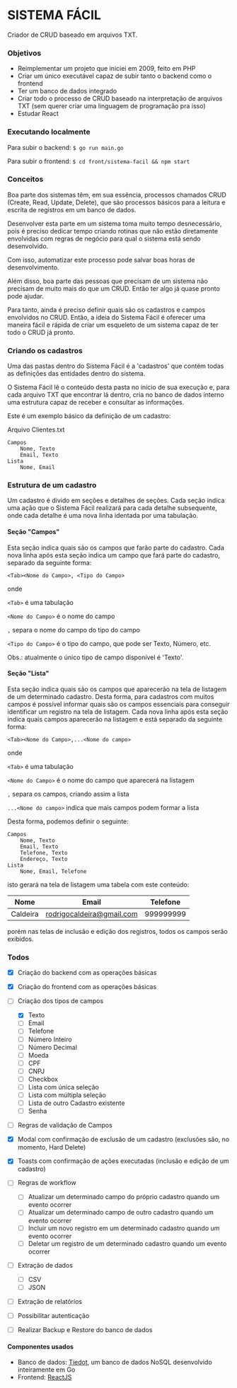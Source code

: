 # SISTEMA FÁCIL

Criador de CRUD baseado em arquivos TXT.

### Objetivos
- Reimplementar um projeto que iniciei em 2009, feito em PHP
- Criar um único executável capaz de subir tanto o backend como o frontend
- Ter um banco de dados integrado
- Criar todo o processo de CRUD baseado na interpretação de arquivos TXT (sem querer criar uma linguagem de programação pra isso)
- Estudar React

### Executando localmente
Para subir o backend:
```$ go run main.go```

Para subir o frontend:
```$ cd front/sistema-facil && npm start```

### Conceitos
Boa parte dos sistemas têm, em sua essência, processos chamados CRUD (Create, Read, Update, Delete), que são processos básicos para a leitura e escrita de registros em um banco de dados.

Desenvolver esta parte em um sistema toma muito tempo desnecessário, pois é preciso dedicar tempo criando rotinas que não estão diretamente envolvidas com regras de negócio para qual o sistema está sendo desenvolvido.

Com isso, automatizar este processo pode salvar boas horas de desenvolvimento.

Além disso, boa parte das pessoas que precisam de um sistema não precisam de muito mais do que um CRUD. Então ter algo já quase pronto pode ajudar.

Para tanto, ainda é preciso definir quais são os cadastros e campos envolvidos no CRUD. Então, a ideia do Sistema Fácil é oferecer uma maneira fácil e rápida de criar um esqueleto de um sistema capaz de ter todo o CRUD já pronto.

### Criando os cadastros
Uma das pastas dentro do Sistema Fácil é a 'cadastros' que contém todas as definições das entidades dentro do sistema.

O Sistema Fácil lê o conteúdo desta pasta no início de sua execução e, para cada arquivo TXT que encontrar lá dentro, cria no banco de dados interno uma estrutura capaz de receber e consultar as informações.

Este é um exemplo básico da definição de um cadastro:

Arquivo Clientes.txt

```
Campos
	Nome, Texto
	Email, Texto
Lista
	Nome, Email
```

### Estrutura de um cadastro
Um cadastro é divido em seções e detalhes de seções. Cada seção indica uma ação que o Sistema Fácil realizará para cada detalhe subsequente, onde cada detalhe é uma nova linha identada por uma tabulação.

#### Seção "Campos"
Esta seção indica quais são os campos que farão parte do cadastro. Cada nova linha após esta seção indica um campo que fará parte do cadastro, separado da seguinte forma:

```<Tab><Nome do Campo>, <Tipo do Campo>```

onde

`<Tab>` é uma tabulação

`<Nome do Campo>` é o nome do campo

`,` separa o nome do campo do tipo do campo

`<Tipo do Campo>` é o tipo do campo, que pode ser Texto, Número, etc.


Obs.: atualmente o único tipo de campo disponível é 'Texto'.

#### Seção "Lista"
Esta seção indica quais são os campos que aparecerão na tela de listagem de um determinado cadastro. Desta forma, para cadastros com muitos campos é possível informar quais são os campos essenciais para conseguir identificar um registro na tela de listagem. Cada nova linha após esta seção indica quais campos aparecerão na listagem e está separado da seguinte forma:

```<Tab><Nome do Campo>,...<Nome do campo>```

onde

`<Tab>` é uma tabulação

`<Nome do Campo>` é o nome do campo que aparecerá na listagem

`,` separa os campos, criando assim a lista

`...<Nome do campo>` indica que mais campos podem formar a lista

Desta forma, podemos definir o seguinte:

```
Campos
	Nome, Texto
	Email, Texto
	Telefone, Texto
	Endereço, Texto
Lista
	Nome, Email, Telefone
```

isto gerará na tela de listagem uma tabela com este conteúdo:

| Nome | Email | Telefone |
|------|-------|----------|
| Caldeira | rodrigocaldeira@gmail.com | 999999999 |

porém nas telas de inclusão e edição dos registros, todos os campos serão exibidos.

### Todos
- [x] Criação do backend com as operações básicas
- [x] Criação do frontend com as operações básicas
- [ ] Criação dos tipos de campos
  - [x] Texto
  - [ ] Email
  - [ ] Telefone
  - [ ] Número Inteiro
  - [ ] Número Decimal
  - [ ] Moeda
  - [ ] CPF
  - [ ] CNPJ
  - [ ] Checkbox
  - [ ] Lista com única seleção
  - [ ] Lista com múltipla seleção
  - [ ] Lista de outro Cadastro existente
  - [ ] Senha
- [ ] Regras de validação de Campos
- [x] Modal com confirmação de exclusão de um cadastro (exclusões são, no momento, Hard Delete)
- [x] Toasts com confirmação de ações executadas (inclusão e edição de um cadastro)
- [ ] Regras de workflow
  - [ ] Atualizar um determinado campo do próprio cadastro quando um evento ocorrer
  - [ ] Atualizar um determinado campo de outro cadastro quando um evento ocorrer
  - [ ] Incluir um novo registro em um determinado cadastro quando um evento ocorrer
  - [ ] Deletar um registro de um determinado cadastro quando um evento ocorrer
- [ ] Extração de dados
  - [ ] CSV
  - [ ] JSON
- [ ] Extração de relatórios
- [ ] Possibilitar autenticação
- [ ] Realizar Backup e Restore do banco de dados


#### Componentes usados
- Banco de dados: [Tiedot](https://github.com/HouzuoGuo/tiedot), um banco de dados NoSQL desenvolvido inteiramente em Go
- Frontend: [ReactJS](https://pt-br.reactjs.org/)

